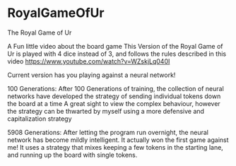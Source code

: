 # RoyalGameOfUr
The Royal Game of Ur

A Fun little video about the board game
This Version of the Royal Game of Ur is played with 4 dice instead of 3, and follows the rules described in this video
https://www.youtube.com/watch?v=WZskjLq040I

Current version has you playing against a neural network!


100 Generations:
    After 100 Generations of training, the collection of neural networks have developed the strategy of sending individual tokens down the board at a time
    A great sight to view the complex behaviour, however the strategy can be thwarted by myself using a more defensive and capitalization strategy

5908 Generations:
    After letting the program run overnight, the neural network has become mildly intelligent. It actually won the first game against me! It uses a strategy that mixes keeping a few tokens in the starting lane, and running up the board with single tokens.
